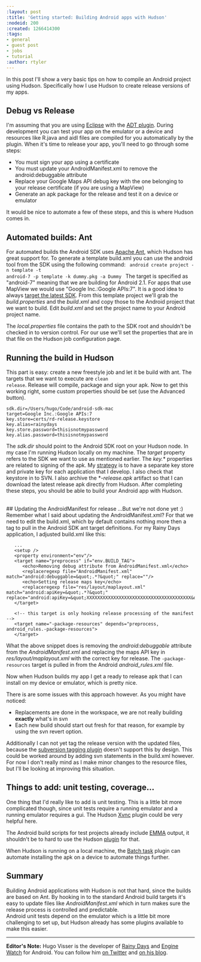 ```yaml
---
:layout: post
:title: 'Getting started: Building Android apps with Hudson'
:nodeid: 200
:created: 1266414300
:tags:
- general
- guest post
- jobs
- tutorial
:author: rtyler
---
```

In this post I'll show a very basic tips on how to compile an Android project using Hudson. Specifically how  I use Hudson to create release versions of my apps.

Debug vs Release
----------------
I'm assuming that you are using <a id="aptureLink_s44SkgAX9H" href="https://en.wikipedia.org/wiki/Eclipse%20%28software%29">Eclipse</a> with the <a id="aptureLink_MtfIHO5Nxu" href="https://developer.android.com/guide/developing/tools/adt.html">ADT plugin</a>. During development you can test your app on the emulator or a device and resources like R.java and aidl files are compiled for you automatically by the plugin. When it's time to release your app, you'll need to go through some steps:

* You must sign your app using a certificate
* You must update your AndroidManifest.xml to remove the android:debuggable attribute
* Replace your Google Maps API debug key with the one belonging to your release certificate (if you are using a MapView)
* Generate an apk package for the release and test it on a device or emulator

It would be nice to automate a few of these steps, and this is where Hudson comes in.

Automated builds: Ant
---------------------
For automated builds the Android SDK uses <a id="aptureLink_THdW39aNW6" href="https://en.wikipedia.org/wiki/Apache%20Ant">Apache Ant</a>, which Hudson has great support for. To generate a template build.xml you can use the android tool from the SDK using the following command:
<code linenumbers=off>
android create project -n template -t android-7 -p template -k dummy.pkg -a Dummy
</code>
The target is specified as "android-7" meaning that we are building for Android 2.1. For apps that use MapView we would use "Google Inc.:Google APIs:7". It is a good idea to always [target the latest SDK](https://d.android.com/guide/practices/screens_support.html#strategies). From this template project we'll grab the *build.properties* and the *build.xml* and copy those to the Android project that we want to build. Edit *build.xml* and set the project name to your Android project name. 

The *local.properties* file contains the path to the SDK root and shouldn't be checked in to version control. For our use we'll set the properties that are in that file on the Hudson job configuration page.

## Running the build in Hudson
This part is easy: create a new freestyle job and let it be build with ant. The targets that we want to execute are <code>clean release</code>. Release will compile, package and sign your apk. Now to get this working right, some custom properties should be set (use the Advanced button).

```
sdk.dir=/Users/hugo/Code/android-sdk-mac
target=Google Inc.:Google APIs:7
key.store=certs/rd-release.keystore
key.alias=rainydays
key.store.password=thisisnotmypassword
key.alias.password=thisisnotmypassword
```

The *sdk.dir* should point to the Android SDK root on your Hudson node. In my case I'm running Hudson locally on my machine.  The *target* property refers to the SDK we want to use as mentioned earlier.  The *key.** properties are related to signing of the apk. My [strategy](https://d.android.com/guide/publishing/app-signing.html#strategies) is to have a separate key store and private key for each application that I develop. I also check that keystore in to SVN. I also archive the **-release.apk* artifact so that I can download the latest release apk directly from Hudson.  After completing these steps, you should be able to build your Android app with Hudson. 

<br clear="all"/>
## Updating the AndroidManifest for release
...But we're not done yet :) Remember what I said about updating the AndroidManifest.xml? For that we need to edit the build.xml, which by default contains nothing more then a <code><setup/></code> tag to pull in the Android SDK ant target definitions. For my Rainy Days application, I adjusted build.xml like this:

```
   ...
   <setup />	
   <property environment="env"/>
   <target name="preprocess" if="env.BUILD_TAG">
      <echo>Removing debug attribute from AndroidManifest.xml</echo>
      <replaceregexp file="AndroidManifest.xml" match="android:debuggable=&quot;.*?&quot;" replace=""/>
      <echo>Setting release maps key</echo>
      <replaceregexp file="res/layout/maplayout.xml" match="android:apiKey=&quot;.*?&quot;" replace="android:apiKey=&quot;XXXXXXXXXXXXXXXXXXXXXXXXXXXXXXXXXXXXXXX&quot;"/>			
   </target>
	
   <!-- this target is only hooking release processing of the manifest -->
   <target name="-package-resources" depends="preprocess, android_rules.-package-resources">
   </target>
```

What the above snippet does is removing the *android:debuggable* attribute from the *AndroidManifest.xml* and replacing the maps API key in *res/layout/maplayout.xml* with the correct key for release. The <code>-package-resources</code> target is pulled in from the Android *android_rules.xml* file.

Now when Hudson builds my app I get a ready to release apk that I can install on my device or emulator, which is pretty nice.

There is are some issues with this approach however. As you might have noticed:

* Replacements are done in the workspace, we are not really building __exactly__ what's in svn
* Each new build should start out fresh for that reason, for example by using the svn revert option.

Additionally I can not yet tag the release version with the updated files, because the [subversion tagging plugin](https://wiki.jenkins.io/display/JENKINS/Subversion+Tagging+Plugin) doesn't support this by design. This could be worked around by adding svn statements in the build.xml however.  For now I don't really mind as I make minor changes to the resource files, but I'll be looking at improving this situation.

## Things to add: unit testing, coverage...
One thing that I'd really like to add is unit testing. This is a little bit more complicated though, since unit tests require a running emulator and a running emulator requires a gui. The Hudson [Xvnc](https://wiki.jenkins.io/display/JENKINS/Xvnc+Plugin) plugin could be very helpful here.

The Android build scripts for test projects already include [EMMA](https://emma.sourceforge.net/) output, it shouldn't be to hard to use the Hudson [plugin](https://wiki.jenkins.io/display/JENKINS/Emma+Plugin) for that.

When Hudson is running on a local machine, the [Batch task](https://wiki.jenkins.io/display/JENKINS/Batch+Task+Plugin) plugin can automate installing the apk on a device to automate things further.

## Summary
Building Android applications with Hudson is not that hard, since the builds are based on Ant. By hooking in to the standard Android build targets it's easy to update files like *AndroidManifest.xml* which in turn makes sure the release process is controlled and predictable.  
Android unit tests depend on the emulator which is a little bit more challenging to set up, but Hudson already has some plugins available to make this easier.

----
**Editor's Note:** Hugo Visser is the developer of [Rainy Days](https://code.neenbedankt.com/my-first-published-android-app-rainy-days) and [Engine Watch](https://code.neenbedankt.com/monitor-your-app-engine-application-from-your) for Android. You can
follow him [on Twitter](https://twitter.com/botteaap) and [on his blog](https://code.neenbedankt.com).
<!--break-->
